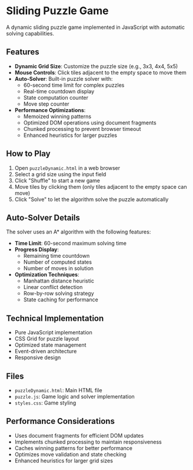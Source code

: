 # Sliding Puzzle Game

A dynamic sliding puzzle game implemented in JavaScript with automatic solving capabilities.

## Features

- **Dynamic Grid Size**: Customize the puzzle size (e.g., 3x3, 4x4, 5x5)
- **Mouse Controls**: Click tiles adjacent to the empty space to move them
- **Auto-Solver**: Built-in puzzle solver with:
  - 60-second time limit for complex puzzles
  - Real-time countdown display
  - State computation counter
  - Move step counter
- **Performance Optimizations**:
  - Memoized winning patterns
  - Optimized DOM operations using document fragments
  - Chunked processing to prevent browser timeout
  - Enhanced heuristics for larger puzzles

## How to Play

1. Open `puzzleDynamic.html` in a web browser
2. Select a grid size using the input field
3. Click "Shuffle" to start a new game
4. Move tiles by clicking them (only tiles adjacent to the empty space can move)
5. Click "Solve" to let the algorithm solve the puzzle automatically

## Auto-Solver Details

The solver uses an A* algorithm with the following features:

- **Time Limit**: 60-second maximum solving time
- **Progress Display**:
  - Remaining time countdown
  - Number of computed states
  - Number of moves in solution
- **Optimization Techniques**:
  - Manhattan distance heuristic
  - Linear conflict detection
  - Row-by-row solving strategy
  - State caching for performance

## Technical Implementation

- Pure JavaScript implementation
- CSS Grid for puzzle layout
- Optimized state management
- Event-driven architecture
- Responsive design

## Files

- `puzzleDynamic.html`: Main HTML file
- `puzzle.js`: Game logic and solver implementation
- `styles.css`: Game styling

## Performance Considerations

- Uses document fragments for efficient DOM updates
- Implements chunked processing to maintain responsiveness
- Caches winning patterns for better performance
- Optimizes move validation and state checking
- Enhanced heuristics for larger grid sizes
